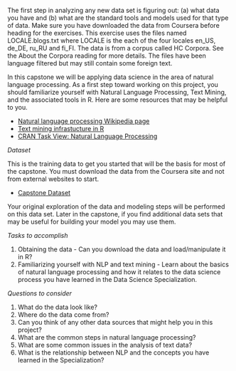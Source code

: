 The first step in analyzing any new data set is figuring out: (a) what data you have and (b) what are the standard tools and models used for that type of data. Make sure you have downloaded the data from Coursera before heading for the exercises. This exercise uses the files named LOCALE.blogs.txt where LOCALE is the each of the four locales en_US, de_DE, ru_RU and fi_FI. The data is from a corpus called HC Corpora. See the About the Corpora reading for more details. The files have been language filtered but may still contain some foreign text.  

In this capstone we will be applying data science in the area of natural language processing. As a first step toward working on this project, you should familiarize yourself with Natural Language Processing, Text Mining, and the associated tools in R. Here are some resources that may be helpful to you.

* [Natural language processing Wikipedia page](https://en.wikipedia.org/wiki/Natural_language_processing)
* [Text mining infrastucture in R](http://www.jstatsoft.org/v25/i05/)
* [CRAN Task View: Natural Language Processing](http://cran.r-project.org/web/views/NaturalLanguageProcessing.html)

*Dataset*

This is the training data to get you started that will be the basis for most of the capstone. You must download the data from the Coursera site and not from external websites to start.

* [Capstone Dataset](https://d396qusza40orc.cloudfront.net/dsscapstone/dataset/Coursera-SwiftKey.zip)

Your original exploration of the data and modeling steps will be performed on this data set. Later in the capstone, if you find additional data sets that may be useful for building your model you may use them.

*Tasks to accomplish*

1. Obtaining the data - Can you download the data and load/manipulate it in R?  
2. Familiarizing yourself with NLP and text mining - Learn about the basics of natural language processing and how it relates to the data science process you have learned in the Data Science Specialization.  

*Questions to consider*

1. What do the data look like?  
2. Where do the data come from?  
3. Can you think of any other data sources that might help you in this project?  
4. What are the common steps in natural language processing?  
5. What are some common issues in the analysis of text data?  
6. What is the relationship between NLP and the concepts you have learned in the Specialization?  
